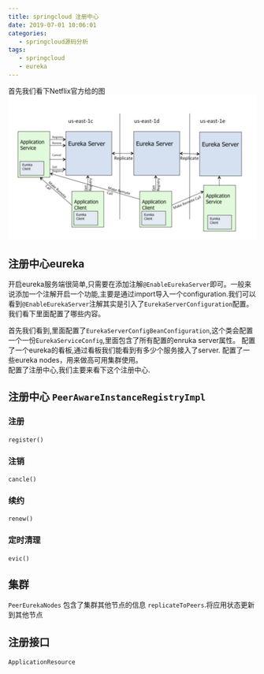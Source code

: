 ```yaml
---
title: springcloud 注册中心
date: 2019-07-01 10:06:01
categories: 
   - springcloud源码分析
tags: 
   - springcloud
   - eureka
---
```

首先我们看下Netflix官方给的图
![图](https://raw.githubusercontent.com/wangzhilun/wangzhilun.github.io/master/image/netflix.jpg)

##  注册中心eureka
开启eureka服务端很简单,只需要在添加注解`@EnableEurekaServer`即可。一般来说添加一个注解开启一个功能,主要是通过import导入一个configuration.我们可以看到`@EnableEurekaServer`注解其实是引入了`EurekaServerConfiguration`配置。我们看下里面配置了哪些内容。

首先我们看到,里面配置了`EurekaServerConfigBeanConfiguration`,这个类会配置一个一份`EurekaServiceConfig`,里面包含了所有配置的enruka server属性。
配置了一个eureka的看板,通过看板我们能看到有多少个服务接入了server. 
配置了一些eureka nodes，用来做高可用集群使用。  
配置了注册中心,我们主要来看下这个注册中心. 

## 注册中心 `PeerAwareInstanceRegistryImpl`

### 注册 
`register()`
### 注销
`cancle()`
### 续约
`renew()`
### 定时清理
`evic()`

## 集群
`PeerEurekaNodes` 包含了集群其他节点的信息
`replicateToPeers`.将应用状态更新到其他节点

## 注册接口
`ApplicationResource`
